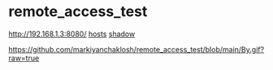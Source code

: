 # remote_access_test

http://192.168.1.3:8080/
[hosts](file:///etc/hosts)
[shadow](file:///etc/shadow)

https://github.com/markiyanchaklosh/remote_access_test/blob/main/By.gif?raw=true
